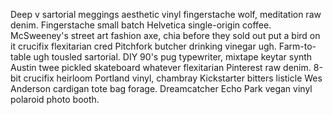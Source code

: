 Deep v sartorial meggings aesthetic vinyl fingerstache wolf, meditation raw denim. Fingerstache small batch Helvetica single-origin coffee. McSweeney's street art fashion axe, chia before they sold out put a bird on it crucifix flexitarian cred Pitchfork butcher drinking vinegar ugh. Farm-to-table ugh tousled sartorial. DIY 90's pug typewriter, mixtape keytar synth Austin twee pickled skateboard whatever flexitarian Pinterest raw denim. 8-bit crucifix heirloom Portland vinyl, chambray Kickstarter bitters listicle Wes Anderson cardigan tote bag forage. Dreamcatcher Echo Park vegan vinyl polaroid photo booth.
